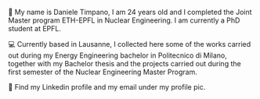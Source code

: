 :boy: My name is Daniele Timpano, I am 24 years old and I completed the Joint Master program ETH-EPFL in Nuclear Engineering. I am currently a PhD student at EPFL.

:computer: Currently based in Lausanne, I collected here some of the works carried out during my Energy Engineering bachelor in Politecnico di Milano, together with my Bachelor thesis and the projects carried out during the first semester of the Nuclear Engineering Master Program. 

:link: Find my Linkedin profile and my email under my profile pic.
